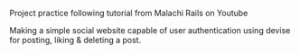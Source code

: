 Project practice following tutorial from Malachi Rails on Youtube

Making a simple social website capable of user authentication using devise for posting, liking & deleting a post.
